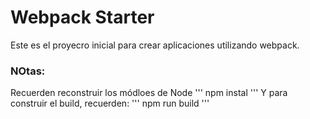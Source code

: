 # Webpack Starter 
Este es el proyecro inicial para crear aplicaciones utilizando webpack.

### NOtas:
Recuerden reconstruir los módloes de Node
'''
npm instal
'''
Y para construir el build, recuerden:
'''
npm run build
'''